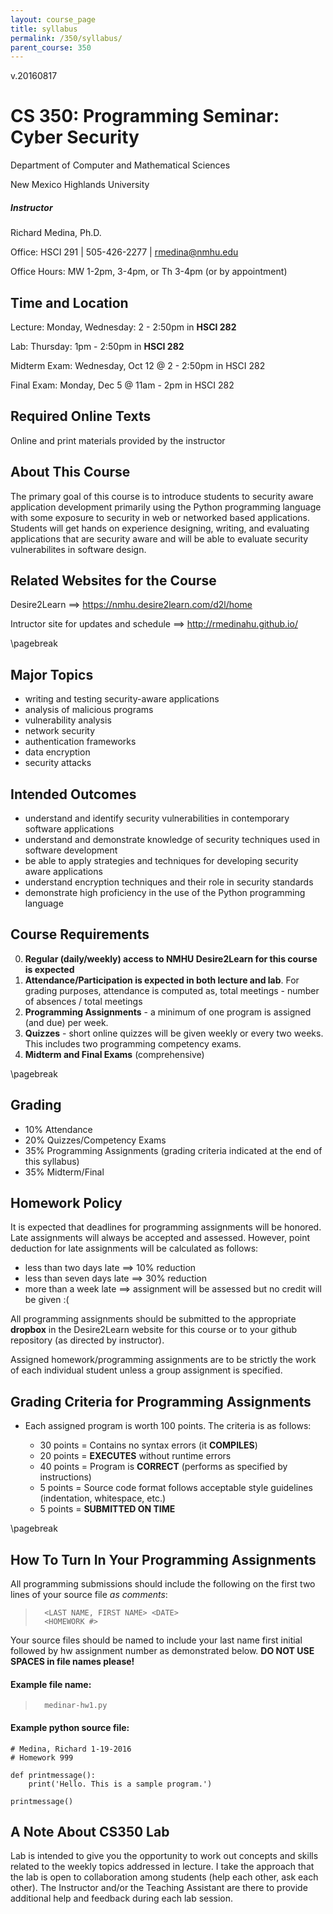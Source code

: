 ```yaml
---
layout: course_page
title: syllabus
permalink: /350/syllabus/
parent_course: 350
---
```


v.20160817

# CS 350: Programming Seminar: Cyber Security

Department of Computer and Mathematical Sciences

New Mexico Highlands University

##### Instructor
Richard Medina, Ph.D. 

Office: HSCI 291 | 505-426-2277 | rmedina@nmhu.edu

Office Hours: MW 1-2pm, 3-4pm, or Th 3-4pm (or by appointment)

## Time and Location
Lecture: Monday, Wednesday: 2 - 2:50pm in **HSCI 282** 

Lab: Thursday: 1pm - 2:50pm in **HSCI 282**

Midterm Exam: Wednesday, Oct 12 @ 2 - 2:50pm in HSCI 282

Final Exam: Monday, Dec 5 @ 11am - 2pm in HSCI 282

## Required Online Texts
Online and print materials provided by the instructor

## About This Course
The primary goal of this course is to introduce students to security aware application development primarily using the Python programming language with some exposure to security in web or networked based applications. Students will get hands on experience designing, writing, and evaluating applications that are security aware and will be able to evaluate security vulnerabilites in software design.

## Related Websites for the Course
Desire2Learn ==> https://nmhu.desire2learn.com/d2l/home

Intructor site for updates and schedule ==> http://rmedinahu.github.io/

\pagebreak

## Major Topics
* writing and testing security-aware applications
* analysis of malicious programs
* vulnerability analysis
* network security
* authentication frameworks
* data encryption
* security attacks

## Intended Outcomes
* understand and identify security vulnerabilities in contemporary software applications
* understand and demonstrate knowledge of security techniques used in software development
* be able to apply strategies and techniques for developing security aware applications
* understand encryption techniques and their role in security standards
* demonstrate high proficiency in the use of the Python programming language

## Course Requirements
0. **Regular (daily/weekly) access to NMHU Desire2Learn for this course is expected**
1. **Attendance/Participation is expected in both lecture and lab**. For grading purposes, attendance is computed as, total meetings - number of absences / total meetings
2. **Programming Assignments** - a minimum of one program is assigned (and due) per week.
3. **Quizzes** - short online quizzes will be given weekly or every two weeks. This includes two programming competency exams.
4. **Midterm and Final Exams** (comprehensive)

\pagebreak

## Grading
* 10%	Attendance
* 20%	Quizzes/Competency Exams
* 35%	Programming Assignments (grading criteria indicated at the end of this syllabus)
* 35%	Midterm/Final

## Homework Policy
It is expected that deadlines for programming assignments will be honored. Late assignments will always be accepted and assessed. However, point deduction for late assignments will be calculated as follows:

* less than two days late ==> 10% reduction
* less than seven days late ==> 30% reduction
* more than a week late ==> assignment will be assessed but no credit will be given :(

All programming assignments should be submitted to the appropriate **dropbox** in the Desire2Learn website for this course or to your github repository (as directed by instructor).

Assigned homework/programming assignments are to be strictly the work of each individual student unless a group assignment is specified.

## Grading Criteria for Programming Assignments
* Each assigned program is worth 100 points. The criteria is as follows:

	* 30 points = Contains no syntax errors (it **COMPILES**) 
	* 20 points = **EXECUTES** without runtime errors 
	* 40 points = Program is **CORRECT** (performs as specified by instructions)
	* 5  points = Source code format follows acceptable style guidelines (indentation, whitespace, etc.) 
	* 5  points = **SUBMITTED ON TIME**

\pagebreak

## How To Turn In Your Programming Assignments

All programming submissions should include the following on the first two lines of your source file *as comments*:

>		<LAST NAME, FIRST NAME> <DATE>
>		<HOMEWORK #>

Your source files should be named to include your last name first initial followed by hw assignment number as demonstrated below. **DO NOT USE SPACES in file names please!**

#### Example file name:

>		medinar-hw1.py

#### Example python source file:

    # Medina, Richard 1-19-2016
    # Homework 999

    def printmessage():
	    print('Hello. This is a sample program.')

    printmessage()
    
## A Note About CS350 Lab
Lab is intended to give you the opportunity to work out concepts and skills related to the weekly topics addressed in lecture. I take the approach that the lab is open to collaboration among students (help each other, ask each other). The Instructor and/or the Teaching Assistant are there to provide additional help and feedback during each lab session.

